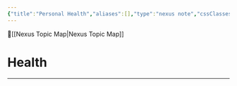 ```yaml
---
{"title":"Personal Health","aliases":[],"type":"nexus note","cssClasses":null,"publish":true,"dg-publish":true,"permalink":"/health/health/","dgPassFrontmatter":true,"created":"2023-08-09T20:31:39.709-07:00","updated":"2023-09-07T22:38:31.631-07:00"}
---
```



🔺[[Nexus Topic Map\|Nexus Topic Map]]

# Health
---





